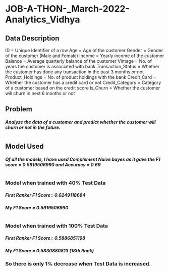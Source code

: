 # JOB-A-THON-_March-2022-Analytics_Vidhya
## Data Description
ID = Unique Identifier of a row  Age = Age of the customer  Gender = Gender of the customer (Male and Female)  Income = Yearly income of the customer  Balance = Average quarterly balance of the customer  Vintage = No. of years the customer is associated with bank  Transaction_Status = Whether the customer has done any transaction in the past 3 months or not  Product_Holdings = No. of product holdings with the bank  Credit_Card = Whether the customer has a credit card or not  Credit_Category = Category of a customer based on the credit score  Is_Churn = Whether the customer will churn in next 6 months or not

## Problem
 ##### Analyze the  data of a customer and predict whether the customer will churn or not in the future.
 #
## Model Used
 ##### Of all the models, I have used Complement Naive bayes as it gave the F1 score = 0.5919506990 and Accuracy = 0.69
 #
### Model when trained with 40% Test Data
 ##### First Ranker F1 Score= 0.6249118684
 ##### My F1 Score = 0.5919506990
 #
### Model when trained with 100% Test Data
 ##### First Ranker F1 Score= 0.5886851198
 ##### My F1 Score = 0.5830880813 (18th Rank)

### So there is only 1% decrease when Test Data is increased.
 
 
